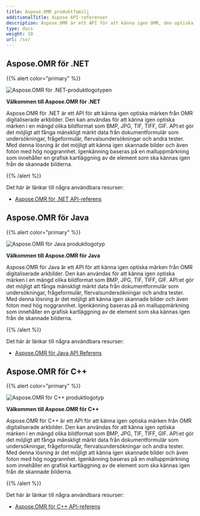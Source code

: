 ```yaml
---
title: Aspose.OMR produktfamilj
additionalTitle: Aspose API-referenser
description: Aspose.OMR är ett API för att känna igen OMR, den optiska märkesigenkänningsmeningen, optiska märken från OMRSheet som är ett digitaliserat bildark.
type: docs
weight: 10
url: /sv/
---
```


## Aspose.OMR för .NET

{{% alert color="primary" %}} 

![Aspose.OMR för .NET-produktlogotypen](../logo_omr_net.svg)

**Välkommen till Aspose.OMR för .NET**

Aspose.OMR för .NET är ett API för att känna igen optiska märken från OMR digitaliserade arkbilder. Den kan användas för att känna igen optiska märken i en mängd olika bildformat som BMP, JPG, TIF, TIFF, GIF. API:et gör det möjligt att fånga mänskligt märkt data från dokumentformulär som undersökningar, frågeformulär, flervalsundersökningar och andra tester. Med denna lösning är det möjligt att känna igen skannade bilder och även foton med hög noggrannhet. Igenkänning baseras på en malluppmärkning som innehåller en grafisk kartläggning av de element som ska kännas igen från de skannade bilderna.

{{% /alert %}} 

Det här är länkar till några användbara resurser:
- [Aspose.OMR för .NET API-referens](/omr/sv/net/)


## Aspose.OMR för Java

{{% alert color="primary" %}} 

![Aspose.OMR för Java produktlogotyp](../logo_omr_java.svg)

**Välkommen till Aspose.OMR för Java**

Aspose.OMR för Java är ett API för att känna igen optiska märken från OMR digitaliserade arkbilder. Den kan användas för att känna igen optiska märken i en mängd olika bildformat som BMP, JPG, TIF, TIFF, GIF. API:et gör det möjligt att fånga mänskligt märkt data från dokumentformulär som undersökningar, frågeformulär, flervalsundersökningar och andra tester. Med denna lösning är det möjligt att känna igen skannade bilder och även foton med hög noggrannhet. Igenkänning baseras på en malluppmärkning som innehåller en grafisk kartläggning av de element som ska kännas igen från de skannade bilderna.

{{% /alert %}} 

Det här är länkar till några användbara resurser:

- [Aspose.OMR för Java API Referens](/omr/java/)


## Aspose.OMR för C++

{{% alert color="primary" %}} 

![Aspose.OMR för C++ produktlogotyp](../logo_omr_cpp.svg)

**Välkommen till Aspose.OMR för C++**

Aspose.OMR för C++ är ett API för att känna igen optiska märken från OMR digitaliserade arkbilder. Den kan användas för att känna igen optiska märken i en mängd olika bildformat som BMP, JPG, TIF, TIFF, GIF. API:et gör det möjligt att fånga mänskligt märkt data från dokumentformulär som undersökningar, frågeformulär, flervalsundersökningar och andra tester. Med denna lösning är det möjligt att känna igen skannade bilder och även foton med hög noggrannhet. Igenkänning baseras på en malluppmärkning som innehåller en grafisk kartläggning av de element som ska kännas igen från de skannade bilderna.

{{% /alert %}} 

Det här är länkar till några användbara resurser:

- [Aspose.OMR för C++ API-referens](/omr/cpp/)